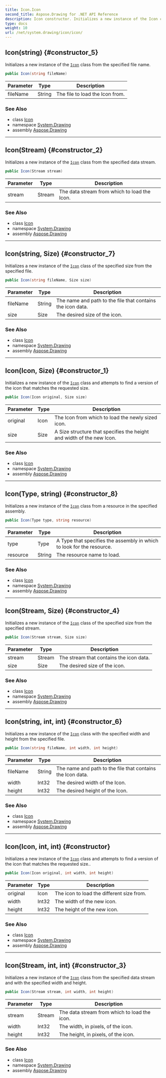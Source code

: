 ```yaml
---
title: Icon.Icon
second_title: Aspose.Drawing for .NET API Reference
description: Icon constructor. Initializes a new instance of the Icon class from the specified file name
type: docs
weight: 10
url: /net/system.drawing/icon/icon/
---
```

## Icon(string) {#constructor_5}

Initializes a new instance of the [`Icon`](../) class from the specified file name.

```csharp
public Icon(string fileName)
```

| Parameter | Type | Description |
| --- | --- | --- |
| fileName | String | The file to load the Icon from. |

### See Also

* class [Icon](../)
* namespace [System.Drawing](../../icon/)
* assembly [Aspose.Drawing](../../../)

---

## Icon(Stream) {#constructor_2}

Initializes a new instance of the [`Icon`](../) class from the specified data stream.

```csharp
public Icon(Stream stream)
```

| Parameter | Type | Description |
| --- | --- | --- |
| stream | Stream | The data stream from which to load the Icon. |

### See Also

* class [Icon](../)
* namespace [System.Drawing](../../icon/)
* assembly [Aspose.Drawing](../../../)

---

## Icon(string, Size) {#constructor_7}

Initializes a new instance of the [`Icon`](../) class of the specified size from the specified file.

```csharp
public Icon(string fileName, Size size)
```

| Parameter | Type | Description |
| --- | --- | --- |
| fileName | String | The name and path to the file that contains the icon data. |
| size | Size | The desired size of the icon. |

### See Also

* class [Icon](../)
* namespace [System.Drawing](../../icon/)
* assembly [Aspose.Drawing](../../../)

---

## Icon(Icon, Size) {#constructor_1}

Initializes a new instance of the [`Icon`](../) class and attempts to find a version of the icon that matches the requested size.

```csharp
public Icon(Icon original, Size size)
```

| Parameter | Type | Description |
| --- | --- | --- |
| original | Icon | The Icon from which to load the newly sized icon. |
| size | Size | A Size structure that specifies the height and width of the new Icon. |

### See Also

* class [Icon](../)
* namespace [System.Drawing](../../icon/)
* assembly [Aspose.Drawing](../../../)

---

## Icon(Type, string) {#constructor_8}

Initializes a new instance of the [`Icon`](../) class from a resource in the specified assembly.

```csharp
public Icon(Type type, string resource)
```

| Parameter | Type | Description |
| --- | --- | --- |
| type | Type | A Type that specifies the assembly in which to look for the resource. |
| resource | String | The resource name to load. |

### See Also

* class [Icon](../)
* namespace [System.Drawing](../../icon/)
* assembly [Aspose.Drawing](../../../)

---

## Icon(Stream, Size) {#constructor_4}

Initializes a new instance of the [`Icon`](../) class of the specified size from the specified stream.

```csharp
public Icon(Stream stream, Size size)
```

| Parameter | Type | Description |
| --- | --- | --- |
| stream | Stream | The stream that contains the icon data. |
| size | Size | The desired size of the icon. |

### See Also

* class [Icon](../)
* namespace [System.Drawing](../../icon/)
* assembly [Aspose.Drawing](../../../)

---

## Icon(string, int, int) {#constructor_6}

Initializes a new instance of the [`Icon`](../) class with the specified width and height from the specified file.

```csharp
public Icon(string fileName, int width, int height)
```

| Parameter | Type | Description |
| --- | --- | --- |
| fileName | String | The name and path to the file that contains the Icon data. |
| width | Int32 | The desired width of the Icon. |
| height | Int32 | The desired height of the Icon. |

### See Also

* class [Icon](../)
* namespace [System.Drawing](../../icon/)
* assembly [Aspose.Drawing](../../../)

---

## Icon(Icon, int, int) {#constructor}

Initializes a new instance of the [`Icon`](../) class and attempts to find a version of the icon that matches the requested size..

```csharp
public Icon(Icon original, int width, int height)
```

| Parameter | Type | Description |
| --- | --- | --- |
| original | Icon | The icon to load the different size from. |
| width | Int32 | The width of the new icon. |
| height | Int32 | The height of the new icon. |

### See Also

* class [Icon](../)
* namespace [System.Drawing](../../icon/)
* assembly [Aspose.Drawing](../../../)

---

## Icon(Stream, int, int) {#constructor_3}

Initializes a new instance of the [`Icon`](../) class from the specified data stream and with the specified width and height.

```csharp
public Icon(Stream stream, int width, int height)
```

| Parameter | Type | Description |
| --- | --- | --- |
| stream | Stream | The data stream from which to load the icon. |
| width | Int32 | The width, in pixels, of the icon. |
| height | Int32 | The height, in pixels, of the icon. |

### See Also

* class [Icon](../)
* namespace [System.Drawing](../../icon/)
* assembly [Aspose.Drawing](../../../)



